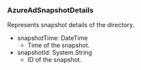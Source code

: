 ### AzureAdSnapshotDetails
Represents snapshot details of the directory.

- snapshotTime: DateTime
  - Time of the snapshot.
- snapshotId: System.String
  - ID of the snapshot.
